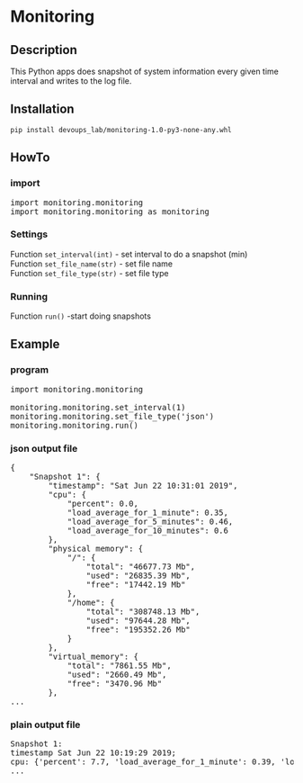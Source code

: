 # Monitoring

## Description

This Python apps does snapshot of system information every given time interval and  writes to the log file.

## Installation

`pip install devoups_lab/monitoring-1.0-py3-none-any.whl`

## HowTo

### import

<pre>
import monitoring.monitoring
import monitoring.monitoring as monitoring
</pre>

### Settings
Function `set_interval(int)` - set interval to do a snapshot (min) \
Function `set_file_name(str)` - set file name \
Function `set_file_type(str)` - set file type

### Running

Function `run()` -start doing snapshots

## Example

### program

<pre>
import monitoring.monitoring

monitoring.monitoring.set_interval(1)
monitoring.monitoring.set_file_type('json')
monitoring.monitoring.run()
</pre>

### json output file

<pre>
{ 
    "Snapshot 1": { 
        "timestamp": "Sat Jun 22 10:31:01 2019", 
        "cpu": { 
            "percent": 0.0, 
            "load_average_for_1_minute": 0.35, 
            "load_average_for_5_minutes": 0.46, 
            "load_average_for_10_minutes": 0.6 
        }, 
        "physical memory": { 
            "/": { 
                "total": "46677.73 Mb", 
                "used": "26835.39 Mb", 
                "free": "17442.19 Mb" 
            }, 
            "/home": { 
                "total": "308748.13 Mb", 
                "used": "97644.28 Mb", 
                "free": "195352.26 Mb" 
            } 
        }, 
        "virtual_memory": { 
            "total": "7861.55 Mb", 
            "used": "2660.49 Mb", 
            "free": "3470.96 Mb" 
        }, 
...
</pre>

### plain output file

<pre>
Snapshot 1:
timestamp Sat Jun 22 10:19:29 2019;
cpu: {'percent': 7.7, 'load_average_for_1_minute': 0.39, 'load_average_for_5_minutes': 1.14, 'load_average_for_10_minutes': 0.74};
...
</pre>

